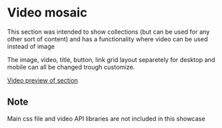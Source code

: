 ﻿# Video mosaic

This section was intended to show collections (but can be used for any other sort of content) and has a functionality where video can be used instead of image

The image, video, title, button, link grid layout separetely for desktop and mobile can all be changed trough customize.



[Video preview of section](https://gyazo.com/518a1b1fafd10ff687b310dad5d593f1)

## Note
Main css file and video API libraries are not included in this showcase
